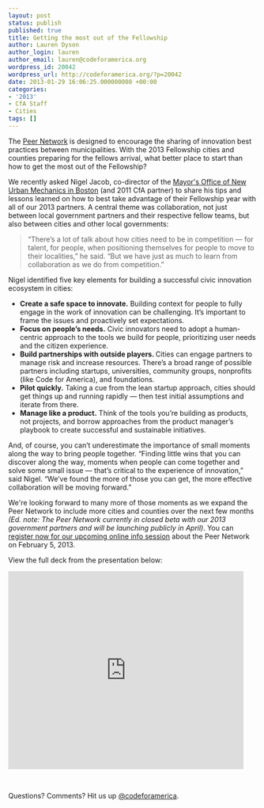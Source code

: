 ```yaml
---
layout: post
status: publish
published: true
title: Getting the most out of the Fellowship
author: Lauren Dyson
author_login: lauren
author_email: lauren@codeforamerica.org
wordpress_id: 20042
wordpress_url: http://codeforamerica.org/?p=20042
date: 2013-01-29 16:06:25.000000000 +00:00
categories:
- '2013'
- CfA Staff
- Cities
tags: []
---
```

The <a href="http://peernetwork.in/">Peer Network</a> is designed to encourage the sharing of innovation best practices between municipalities. With the 2013 Fellowship cities and counties preparing for the fellows arrival, what better place to start than how to get the most out of the Fellowship?

We recently asked Nigel Jacob, co-director of the <a href="https://www.google.com/search?q=boston+monum&amp;oq=boston+monum&amp;aqs=chrome.0.57j60j0j60l2j62.1711&amp;sourceid=chrome&amp;ie=UTF-8">Mayor's Office of New Urban Mechanics in Boston</a> (and 2011 CfA partner) to share his tips and lessons learned on how to best take advantage of their Fellowship year with all of our 2013 partners. A central theme was collaboration, not just between local government partners and their respective fellow teams, but also between cities and other local governments:
<blockquote>“There’s a lot of talk about how cities need to be in competition — for talent, for people, when positioning themselves for people to move to their localities,” he said. “But we have just as much to learn from collaboration as we do from competition.”</blockquote>
Nigel identified five key elements for building a successful civic innovation ecosystem in cities:
<ul>
	<li><strong>Create a safe space to innovate.</strong> Building context for people to fully engage in the work of innovation can be challenging. It’s important to frame the issues and proactively set expectations.</li>
	<li><strong>Focus on people’s needs.</strong> Civic innovators need to adopt a human-centric approach to the tools we build for people, prioritizing user needs and the citizen experience.</li>
	<li><strong>Build partnerships with outside players. </strong>Cities can engage partners to manage risk and increase resources. There’s a broad range of possible partners including startups, universities, community groups, nonprofits (like Code for America), and foundations.</li>
	<li><strong>Pilot quickly.</strong> Taking a cue from the lean startup approach, cities should get things up and running rapidly — then test initial assumptions and iterate from there.</li>
	<li><strong>Manage like a product.</strong> Think of the tools you’re building as products, not projects, and borrow approaches from the product manager’s playbook to create successful and sustainable initiatives.</li>
</ul>
And, of course, you can’t underestimate the importance of small moments along the way to bring people together. “Finding little wins that you can discover along the way, moments when people can come together and solve some small issue — that’s critical to the experience of innovation,” said Nigel. “We’ve found the more of those you can get, the more effective collaboration will be moving forward.”

We're looking forward to many more of those moments as we expand the Peer Network to include more cities and counties over the next few months <em>(Ed. note: The Peer Network currently in closed beta with our 2013 government partners and will be launching publicly in April)</em>. You can <a href="http://codeforamerica.enterthemeeting.com/m/M9B3JF3T">register now for our upcoming online info session</a> about the Peer Network on February 5, 2013.

View the full deck from the presentation below:

<iframe src="http://www.slideshare.net/slideshow/embed_code/16183687" frameborder="0" marginwidth="0" marginheight="0" scrolling="no" width="476" height="400"></iframe>

&nbsp;

Questions? Comments? Hit us up <a href="http://twitter.com/codeforamerica" target="_blank">@codeforamerica</a>.
